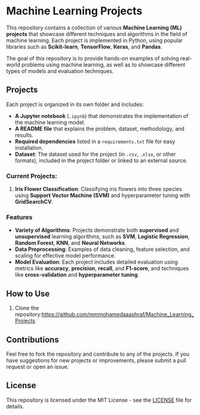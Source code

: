 # Machine Learning Projects

This repository contains a collection of various **Machine Learning (ML) projects** that showcase different techniques and algorithms in the field of machine learning. Each project is implemented in Python, using popular libraries such as **Scikit-learn**, **TensorFlow**, **Keras**, and **Pandas**.

The goal of this repository is to provide hands-on examples of solving real-world problems using machine learning, as well as to showcase different types of models and evaluation techniques.

## Projects

Each project is organized in its own folder and includes:
- **A Jupyter notebook** (`.ipynb`) that demonstrates the implementation of the machine learning model.
- **A README file** that explains the problem, dataset, methodology, and results.
- **Required dependencies** listed in a `requirements.txt` file for easy installation.
- **Dataset**: The dataset used for the project (in `.csv`, `.xlsx`, or other formats), included in the project folder or linked to an external source.


### Current Projects:
1. **Iris Flower Classification**: Classifying iris flowers into three species using **Support Vector Machine (SVM)** and hyperparameter tuning with **GridSearchCV**.

### Features
- **Variety of Algorithms**: Projects demonstrate both **supervised** and **unsupervised** learning algorithms, such as **SVM**, **Logistic Regression**, **Random Forest**, **KNN**, and **Neural Networks**.
- **Data Preprocessing**: Examples of data cleaning, feature selection, and scaling for effective model performance.
- **Model Evaluation**: Each project includes detailed evaluation using metrics like **accuracy**, **precision**, **recall**, and **F1-score**, and techniques like **cross-validation** and **hyperparameter tuning**.

## How to Use

1. Clone the repository:https://github.com/mmmohamedaaashraf/Machine_Learning_Projects


## Contributions

Feel free to fork the repository and contribute to any of the projects. If you have suggestions for new projects or improvements, please submit a pull request or open an issue.

## License

This repository is licensed under the MIT License - see the [LICENSE](LICENSE) file for details.


